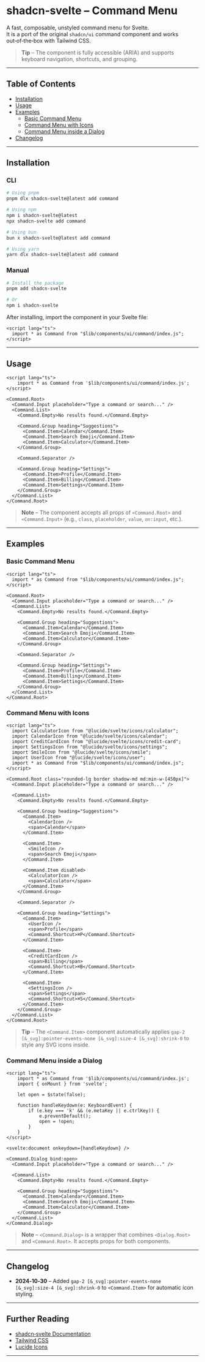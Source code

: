 # shadcn‑svelte – Command Menu

A fast, composable, unstyled command menu for Svelte.  
It is a port of the original `shadcn/ui` command component and works out‑of‑the‑box with Tailwind CSS.

> **Tip** – The component is fully accessible (ARIA) and supports keyboard navigation, shortcuts, and grouping.

---

## Table of Contents

- [Installation](#installation)
- [Usage](#usage)
- [Examples](#examples)
  - [Basic Command Menu](#basic-command-menu)
  - [Command Menu with Icons](#command-menu-with-icons)
  - [Command Menu inside a Dialog](#command-menu-inside-a-dialog)
- [Changelog](#changelog)

---

## Installation

### CLI

```bash
# Using pnpm
pnpm dlx shadcn-svelte@latest add command

# Using npm
npm i shadcn-svelte@latest
npx shadcn-svelte add command

# Using bun
bun x shadcn-svelte@latest add command

# Using yarn
yarn dlx shadcn-svelte@latest add command
```

### Manual

```bash
# Install the package
pnpm add shadcn-svelte

# Or
npm i shadcn-svelte
```

After installing, import the component in your Svelte file:

```svelte
<script lang="ts">
  import * as Command from "$lib/components/ui/command/index.js";
</script>
```

---

## Usage

```svelte
<script lang="ts">
	import * as Command from '$lib/components/ui/command/index.js';
</script>

<Command.Root>
  <Command.Input placeholder="Type a command or search..." />
  <Command.List>
    <Command.Empty>No results found.</Command.Empty>

    <Command.Group heading="Suggestions">
      <Command.Item>Calendar</Command.Item>
      <Command.Item>Search Emoji</Command.Item>
      <Command.Item>Calculator</Command.Item>
    </Command.Group>

    <Command.Separator />

    <Command.Group heading="Settings">
      <Command.Item>Profile</Command.Item>
      <Command.Item>Billing</Command.Item>
      <Command.Item>Settings</Command.Item>
    </Command.Group>
  </Command.List>
</Command.Root>
```

> **Note** – The component accepts all props of `<Command.Root>` and `<Command.Input>` (e.g., `class`, `placeholder`, `value`, `on:input`, etc.).

---

## Examples

### Basic Command Menu

```svelte
<script lang="ts">
  import * as Command from "$lib/components/ui/command/index.js";
</script>

<Command.Root>
  <Command.Input placeholder="Type a command or search..." />
  <Command.List>
    <Command.Empty>No results found.</Command.Empty>

    <Command.Group heading="Suggestions">
      <Command.Item>Calendar</Command.Item>
      <Command.Item>Search Emoji</Command.Item>
      <Command.Item>Calculator</Command.Item>
    </Command.Group>

    <Command.Separator />

    <Command.Group heading="Settings">
      <Command.Item>Profile</Command.Item>
      <Command.Item>Billing</Command.Item>
      <Command.Item>Settings</Command.Item>
    </Command.Group>
  </Command.List>
</Command.Root>
```

### Command Menu with Icons

```svelte
<script lang="ts">
  import CalculatorIcon from "@lucide/svelte/icons/calculator";
  import CalendarIcon from "@lucide/svelte/icons/calendar";
  import CreditCardIcon from "@lucide/svelte/icons/credit-card";
  import SettingsIcon from "@lucide/svelte/icons/settings";
  import SmileIcon from "@lucide/svelte/icons/smile";
  import UserIcon from "@lucide/svelte/icons/user";
  import * as Command from "$lib/components/ui/command/index.js";
</script>

<Command.Root class="rounded-lg border shadow-md md:min-w-[450px]">
  <Command.Input placeholder="Type a command or search..." />

  <Command.List>
    <Command.Empty>No results found.</Command.Empty>

    <Command.Group heading="Suggestions">
      <Command.Item>
        <CalendarIcon />
        <span>Calendar</span>
      </Command.Item>

      <Command.Item>
        <SmileIcon />
        <span>Search Emoji</span>
      </Command.Item>

      <Command.Item disabled>
        <CalculatorIcon />
        <span>Calculator</span>
      </Command.Item>
    </Command.Group>

    <Command.Separator />

    <Command.Group heading="Settings">
      <Command.Item>
        <UserIcon />
        <span>Profile</span>
        <Command.Shortcut>⌘P</Command.Shortcut>
      </Command.Item>

      <Command.Item>
        <CreditCardIcon />
        <span>Billing</span>
        <Command.Shortcut>⌘B</Command.Shortcut>
      </Command.Item>

      <Command.Item>
        <SettingsIcon />
        <span>Settings</span>
        <Command.Shortcut>⌘S</Command.Shortcut>
      </Command.Item>
    </Command.Group>
  </Command.List>
</Command.Root>
```

> **Tip** – The `<Command.Item>` component automatically applies `gap-2 [&_svg]:pointer-events-none [&_svg]:size-4 [&_svg]:shrink-0` to style any SVG icons inside.

### Command Menu inside a Dialog

```svelte
<script lang="ts">
	import * as Command from '$lib/components/ui/command/index.js';
	import { onMount } from 'svelte';

	let open = $state(false);

	function handleKeydown(e: KeyboardEvent) {
		if (e.key === 'k' && (e.metaKey || e.ctrlKey)) {
			e.preventDefault();
			open = !open;
		}
	}
</script>

<svelte:document onkeydown={handleKeydown} />

<Command.Dialog bind:open>
  <Command.Input placeholder="Type a command or search..." />

  <Command.List>
    <Command.Empty>No results found.</Command.Empty>

    <Command.Group heading="Suggestions">
      <Command.Item>Calendar</Command.Item>
      <Command.Item>Search Emoji</Command.Item>
      <Command.Item>Calculator</Command.Item>
    </Command.Group>
  </Command.List>
</Command.Dialog>
```

> **Note** – `<Command.Dialog>` is a wrapper that combines `<Dialog.Root>` and `<Command.Root>`. It accepts props for both components.

---

## Changelog

- **2024‑10‑30** – Added `gap-2 [&_svg]:pointer-events-none [&_svg]:size-4 [&_svg]:shrink-0` to `<Command.Item>` for automatic icon styling.

---

## Further Reading

- [shadcn‑svelte Documentation](https://shadcn-svelte.com/docs)
- [Tailwind CSS](https://tailwindcss.com/)
- [Lucide Icons](https://lucide.dev/)

---
